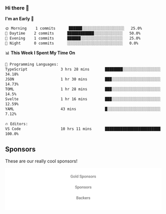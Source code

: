 ### Hi there 👋

<!--
**alexanderniebuhr/alexanderniebuhr** is a ✨ _special_ ✨ repository because its `README.md` (this file) appears on your GitHub profile.

Here are some ideas to get you started:

- 🔭 I’m currently working on ...
- 🌱 I’m currently learning ...
- 👯 I’m looking to collaborate on ...
- 🤔 I’m looking for help with ...
- 💬 Ask me about ...
- 📫 How to reach me: ...
- 😄 Pronouns: ...
- ⚡ Fun fact: ...
-->

<!--START_SECTION:waka-->
**I'm an Early 🐤** 

```text
🌞 Morning    1 commits      ██████░░░░░░░░░░░░░░░░░░░   25.0% 
🌆 Daytime    2 commits      ████████████░░░░░░░░░░░░░   50.0% 
🌃 Evening    1 commits      ██████░░░░░░░░░░░░░░░░░░░   25.0% 
🌙 Night      0 commits      ░░░░░░░░░░░░░░░░░░░░░░░░░   0.0%

```


📊 **This Week I Spent My Time On** 

```text
💬 Programming Languages: 
TypeScript               3 hrs 28 mins       ████████░░░░░░░░░░░░░░░░░   34.18% 
JSON                     1 hr 30 mins        ███░░░░░░░░░░░░░░░░░░░░░░   14.73% 
TOML                     1 hr 28 mins        ███░░░░░░░░░░░░░░░░░░░░░░   14.5% 
Svelte                   1 hr 16 mins        ███░░░░░░░░░░░░░░░░░░░░░░   12.59% 
YAML                     43 mins             █░░░░░░░░░░░░░░░░░░░░░░░░   7.12%

🔥 Editors: 
VS Code                  10 hrs 11 mins      █████████████████████████   100.0%

```


<!--END_SECTION:waka-->

## Sponsors

These are our really cool sponsors!

<!-- sponsors -->

<!-- sponsors -->

<p align="center">
  <a href="https://github.com/sponsors/alexanderniebuhr">
    <img src='./sponsors.svg'/>
  </a>
</p>
